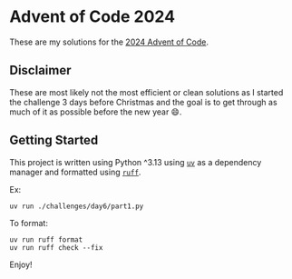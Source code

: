 # Advent of Code 2024
These are my solutions for the [2024 Advent of Code](https://adventofcode.com/).

## Disclaimer
These are most likely not the most efficient or clean solutions as I started the challenge 3 days before Christmas and the goal is to get through as much of it as possible before the new year 😄.

## Getting Started
This project is written using Python ^3.13 using [`uv`](https://docs.astral.sh/uv/) as a dependency manager and formatted using [`ruff`](https://github.com/astral-sh/ruff). 

Ex:
```
uv run ./challenges/day6/part1.py
```
To format:
```
uv run ruff format
uv run ruff check --fix
```

Enjoy! 